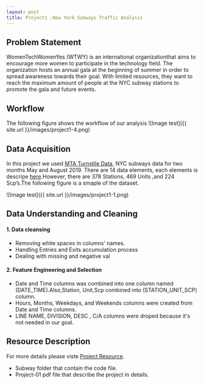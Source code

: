 ```yaml
---
layout: post
title: Project1 :New York Subways Traffic Analysis
---
```






## Problem Statement 

WomenTechWomenYes (WTWY) is an international organizationthat aims to encourage more women to participate in the technology field. The organization hosts an annual gala at the beginning of summer in order to spread awareness towards their goal. With limited resources, they want to reach the maximum amount of people at the NYC subway stations to promote the gala and future events.



## Workflow
The following figure shows the workflow of our analysis
![Image test]({{ site.url }}/images/project1-4.png)



## Data Acquisition
In this project we used [MTA Turnstile Data](http://web.mta.info/developers/turnstile.html), NYC subways data for two months May and August 2019. There are 14 data elements, each elements is descripe [here](http://web.mta.info/developers/resources/nyct/turnstile/ts_Field_Description.txt).However, there are 378 Stations, 469 Units ,and 224 Scp’s.The following figure is a smaple of the dataset.

![Image test]({{ site.url }}/images/project1-1.png)

## Data Understanding and Cleaning

#### 1. Data cleansing
* Removing white spaces in columns’ names.
* Handling Entries and Exits accumulation process
* Dealing with missing and negative val


#### 2. Feature Engineering and Selection
* Date and Time columns was combined into one column named (DATE_TIME).Also,Station, Unit,Scp combined into (STATION_UNIT_SCP) column.
* Hours, Months, Weekdays, and Weekends columns were created from Date and Time columns.
* LINE NAME, DIVISION, DESC , C/A columns were droped because it's not needed in our goal.


## Resource Description
For more details please viste [Project Resource](https://github.com/thisismetis/sa19_ds1/tree/master/student_work/project1/team4).
* Subway folder that contain the code file.
* Project-01 pdf file that describe the project in details.

